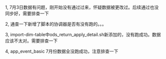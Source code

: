 

1, 7月3日数据有问题，刚开始没有通过过来，怀疑数据被更改过。后续通过也没同步好，需要排查一下



2, 通查一下新增了脚本的协调器是否有没有跑的。。。



3, import-dim-table中ods_return_apply_detail.sh新添加的，没有跑成功。数据应该不太对。需要排查一下



4, app_event_basic 7月份数据全没跑成功，注意排查一下

